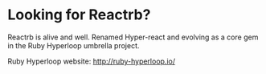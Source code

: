 # Looking for Reactrb?

Reactrb is alive and well. Renamed Hyper-react and evolving as a core gem in the Ruby Hyperloop umbrella project.

Ruby Hyperloop website: http://ruby-hyperloop.io/

